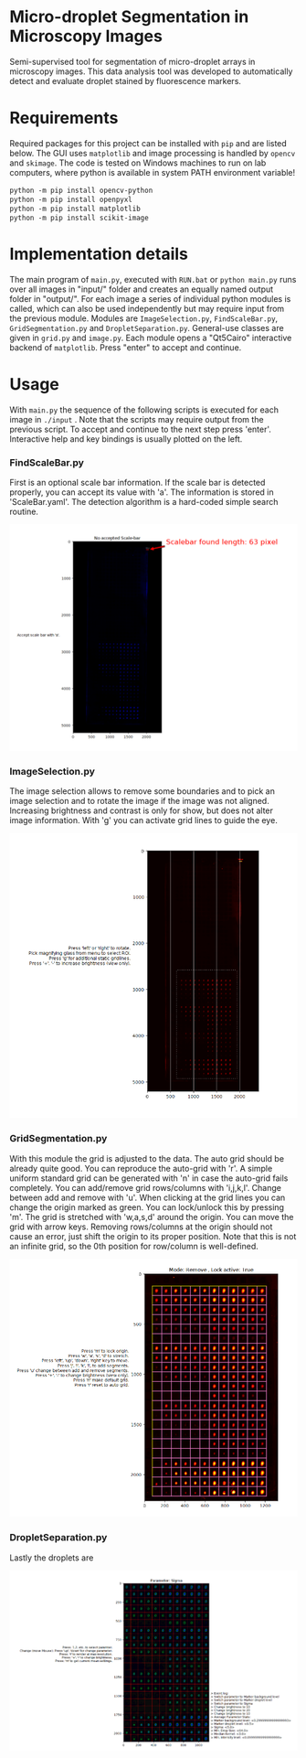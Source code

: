 # Micro-droplet Segmentation in Microscopy Images

Semi-supervised tool for segmentation of micro-droplet arrays in microscopy images. 
This data analysis tool was developed to automatically detect and evaluate droplet stained by fluorescence markers.

# Requirements 

Required packages for this project can be installed with ``pip`` and are listed below. 
The GUI uses ``matplotlib`` and image processing is handled by `opencv` and `skimage`. 
The code is tested on Windows machines to run on lab computers, where python is available in system PATH environment variable!

```shell
python -m pip install opencv-python
python -m pip install openpyxl
python -m pip install matplotlib
python -m pip install scikit-image
```

# Implementation details

The main program of ``main.py``, executed with `RUN.bat` or `python main.py` runs over all images in "input/" folder 
and creates an equally named output folder in "output/". For each image a series of individual python modules is called,
which can also be used independently but may require input from the previous module. 
Modules are ``ImageSelection.py``, ``FindScaleBar.py``, ``GridSegmentation.py`` and ``DropletSeparation.py``.
General-use classes are given in ``grid.py`` and `image.py`. 
Each module opens a "Qt5Cairo" interactive backend of `matplotlib`. Press "enter" to accept and continue.


# Usage

With ``main.py`` the sequence of the following scripts is executed for each image in `./input` .
Note that the scripts may require output from the previous script. To accept and continue to the next step press 'enter'.
Interactive help and key bindings is usually plotted on the left.

### FindScaleBar.py

First is an optional scale bar information. If the scale bar is detected properly, you can accept its value with 'a'.
The information is stored in 'ScaleBar.yaml'. The detection algorithm is a hard-coded simple search routine.

![plot](./docs/scale_bar.png)

### ImageSelection.py

The image selection allows to remove some boundaries and to pick an image selection and to rotate the image if the image was not aligned.
Increasing brightness and contrast is only for show, but does not alter image information. With 'g' you can activate grid lines to guide the eye.

![plot](./docs/position.png)

### GridSegmentation.py

With this module the grid is adjusted to the data. The auto grid should be already quite good. You can reproduce the auto-grid with 'r'.
A simple uniform standard grid can be generated with 'n' in case the auto-grid fails completely.
You can add/remove grid rows/columns with 'i,j,k,l'. Change between add and remove with 'u'. 
When clicking at the grid lines you can change the origin marked as green. You can lock/unlock this by pressing 'm'.
The grid is stretched with 'w,a,s,d' around the origin. You can move the grid with arrow keys.
Removing rows/columns at the origin should not cause an error, just shift the origin to its proper position.
Note that this is not an infinite grid, so the 0th position for row/column is well-defined.

![plot](./docs/grid.png)

### DropletSeparation.py

Lastly the droplets are 

![plot](./docs/segmentation.png)